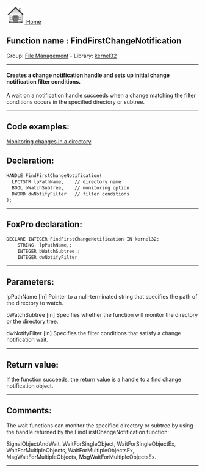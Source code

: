 [<img src="../../images/home.png"> Home ](https://github.com/VFPX/Win32API)  

## Function name : FindFirstChangeNotification
Group: [File Management](../../functions_group.md#File_Management)  -  Library: [kernel32](../../Libraries.md#kernel32)  
***  


#### Creates a change notification handle and sets up initial change notification filter conditions.

A wait on a notification handle succeeds when a change matching the filter conditions occurs in the specified directory or subtree.

***  


## Code examples:
[Monitoring changes in a directory](../../samples/sample_117.md)  

## Declaration:
```foxpro  
HANDLE FindFirstChangeNotification(
  LPCTSTR lpPathName,    // directory name
  BOOL bWatchSubtree,    // monitoring option
  DWORD dwNotifyFilter   // filter conditions
);  
```  
***  


## FoxPro declaration:
```foxpro  
DECLARE INTEGER FindFirstChangeNotification IN kernel32;
	STRING  lpPathName,;
	INTEGER bWatchSubtree,;
	INTEGER dwNotifyFilter  
```  
***  


## Parameters:
lpPathName 
[in] Pointer to a null-terminated string that specifies the path of the directory to watch. 

bWatchSubtree 
[in] Specifies whether the function will monitor the directory or the directory tree. 

dwNotifyFilter 
[in] Specifies the filter conditions that satisfy a change notification wait.  
***  


## Return value:
If the function succeeds, the return value is a handle to a find change notification object.  
***  


## Comments:
The wait functions can monitor the specified directory or subtree by using the handle returned by the FindFirstChangeNotification function:   
  
SignalObjectAndWait, WaitForSingleObject, WaitForSingleObjectEx, WaitForMultipleObjects, WaitForMultipleObjectsEx, MsgWaitForMultipleObjects, MsgWaitForMultipleObjectsEx.  
  
***  

